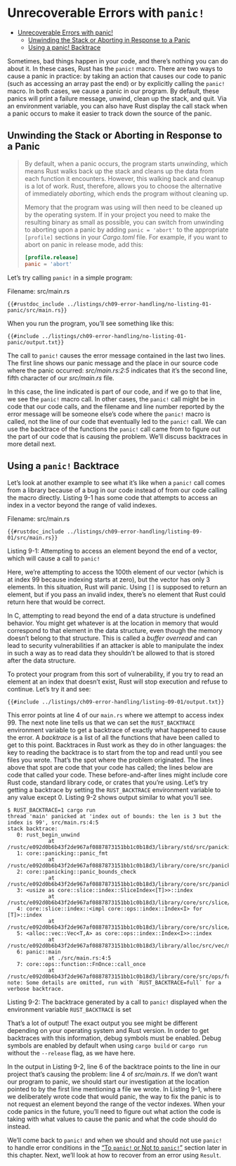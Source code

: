 # Unrecoverable Errors with `panic!`
<!--ts-->
* [Unrecoverable Errors with panic!](#unrecoverable-errors-with-panic)
   * [Unwinding the Stack or Aborting in Response to a Panic](#unwinding-the-stack-or-aborting-in-response-to-a-panic)
   * [Using a panic! Backtrace](#using-a-panic-backtrace)

<!-- Created by https://github.com/ekalinin/github-markdown-toc -->
<!-- Added by: runner, at: Thu Jan 19 15:55:36 UTC 2023 -->

<!--te-->

Sometimes, bad things happen in your code, and there’s nothing you can do about
it. In these cases, Rust has the `panic!` macro. There are two ways to cause a
panic in practice: by taking an action that causes our code to panic (such as
accessing an array past the end) or by explicitly calling the `panic!` macro.
In both cases, we cause a panic in our program. By default, these panics will
print a failure message, unwind, clean up the stack, and quit. Via an
environment variable, you can also have Rust display the call stack when a
panic occurs to make it easier to track down the source of the panic.

## Unwinding the Stack or Aborting in Response to a Panic

> By default, when a panic occurs, the program starts *unwinding*, which
> means Rust walks back up the stack and cleans up the data from each function
> it encounters. However, this walking back and cleanup is a lot of work. Rust,
> therefore, allows you to choose the alternative of immediately *aborting*,
> which ends the program without cleaning up.
>
> Memory that the program was using will then need to be cleaned
> up by the operating system. If in your project you need to make the resulting
> binary as small as possible, you can switch from unwinding to aborting upon a
> panic by adding `panic = 'abort'` to the appropriate `[profile]` sections in
> your *Cargo.toml* file. For example, if you want to abort on panic in release
> mode, add this:
>
> ```toml
> [profile.release]
> panic = 'abort'
> ```

Let’s try calling `panic!` in a simple program:

<span class="filename">Filename: src/main.rs</span>

```rust,should_panic,panics
{{#rustdoc_include ../listings/ch09-error-handling/no-listing-01-panic/src/main.rs}}
```

When you run the program, you’ll see something like this:

```console
{{#include ../listings/ch09-error-handling/no-listing-01-panic/output.txt}}
```

The call to `panic!` causes the error message contained in the last two lines.
The first line shows our panic message and the place in our source code where
the panic occurred: *src/main.rs:2:5* indicates that it’s the second line,
fifth character of our *src/main.rs* file.

In this case, the line indicated is part of our code, and if we go to that
line, we see the `panic!` macro call. In other cases, the `panic!` call might
be in code that our code calls, and the filename and line number reported by
the error message will be someone else’s code where the `panic!` macro is
called, not the line of our code that eventually led to the `panic!` call. We
can use the backtrace of the functions the `panic!` call came from to figure
out the part of our code that is causing the problem. We’ll discuss backtraces
in more detail next.

## Using a `panic!` Backtrace

Let’s look at another example to see what it’s like when a `panic!` call comes
from a library because of a bug in our code instead of from our code calling
the macro directly. Listing 9-1 has some code that attempts to access an
index in a vector beyond the range of valid indexes.

<span class="filename">Filename: src/main.rs</span>

```rust,should_panic,panics
{{#rustdoc_include ../listings/ch09-error-handling/listing-09-01/src/main.rs}}
```

<span class="caption">Listing 9-1: Attempting to access an element beyond the
end of a vector, which will cause a call to `panic!`</span>

Here, we’re attempting to access the 100th element of our vector (which is at
index 99 because indexing starts at zero), but the vector has only 3 elements.
In this situation, Rust will panic. Using `[]` is supposed to return an
element, but if you pass an invalid index, there’s no element that Rust could
return here that would be correct.

In C, attempting to read beyond the end of a data structure is undefined
behavior. You might get whatever is at the location in memory that would
correspond to that element in the data structure, even though the memory
doesn’t belong to that structure. This is called a *buffer overread* and can
lead to security vulnerabilities if an attacker is able to manipulate the index
in such a way as to read data they shouldn’t be allowed to that is stored after
the data structure.

To protect your program from this sort of vulnerability, if you try to read an
element at an index that doesn’t exist, Rust will stop execution and refuse to
continue. Let’s try it and see:

```console
{{#include ../listings/ch09-error-handling/listing-09-01/output.txt}}
```

This error points at line 4 of our `main.rs` where we attempt to access index
99. The next note line tells us that we can set the `RUST_BACKTRACE`
environment variable to get a backtrace of exactly what happened to cause the
error. A *backtrace* is a list of all the functions that have been called to
get to this point. Backtraces in Rust work as they do in other languages: the
key to reading the backtrace is to start from the top and read until you see
files you wrote. That’s the spot where the problem originated. The lines above
that spot are code that your code has called; the lines below are code that
called your code. These before-and-after lines might include core Rust code,
standard library code, or crates that you’re using. Let’s try getting a
backtrace by setting the `RUST_BACKTRACE` environment variable to any value
except 0. Listing 9-2 shows output similar to what you’ll see.

<!-- manual-regeneration
cd listings/ch09-error-handling/listing-09-01
RUST_BACKTRACE=1 cargo run
copy the backtrace output below
check the backtrace number mentioned in the text below the listing
-->

```console
$ RUST_BACKTRACE=1 cargo run
thread 'main' panicked at 'index out of bounds: the len is 3 but the index is 99', src/main.rs:4:5
stack backtrace:
   0: rust_begin_unwind
             at /rustc/e092d0b6b43f2de967af0887873151bb1c0b18d3/library/std/src/panicking.rs:584:5
   1: core::panicking::panic_fmt
             at /rustc/e092d0b6b43f2de967af0887873151bb1c0b18d3/library/core/src/panicking.rs:142:14
   2: core::panicking::panic_bounds_check
             at /rustc/e092d0b6b43f2de967af0887873151bb1c0b18d3/library/core/src/panicking.rs:84:5
   3: <usize as core::slice::index::SliceIndex<[T]>>::index
             at /rustc/e092d0b6b43f2de967af0887873151bb1c0b18d3/library/core/src/slice/index.rs:242:10
   4: core::slice::index::<impl core::ops::index::Index<I> for [T]>::index
             at /rustc/e092d0b6b43f2de967af0887873151bb1c0b18d3/library/core/src/slice/index.rs:18:9
   5: <alloc::vec::Vec<T,A> as core::ops::index::Index<I>>::index
             at /rustc/e092d0b6b43f2de967af0887873151bb1c0b18d3/library/alloc/src/vec/mod.rs:2591:9
   6: panic::main
             at ./src/main.rs:4:5
   7: core::ops::function::FnOnce::call_once
             at /rustc/e092d0b6b43f2de967af0887873151bb1c0b18d3/library/core/src/ops/function.rs:248:5
note: Some details are omitted, run with `RUST_BACKTRACE=full` for a verbose backtrace.
```

<span class="caption">Listing 9-2: The backtrace generated by a call to
`panic!` displayed when the environment variable `RUST_BACKTRACE` is set</span>

That’s a lot of output! The exact output you see might be different depending
on your operating system and Rust version. In order to get backtraces with this
information, debug symbols must be enabled. Debug symbols are enabled by
default when using `cargo build` or `cargo run` without the `--release` flag,
as we have here.

In the output in Listing 9-2, line 6 of the backtrace points to the line in our
project that’s causing the problem: line 4 of *src/main.rs*. If we don’t want
our program to panic, we should start our investigation at the location pointed
to by the first line mentioning a file we wrote. In Listing 9-1, where we
deliberately wrote code that would panic, the way to fix the panic is to not
request an element beyond the range of the vector indexes. When your code
panics in the future, you’ll need to figure out what action the code is taking
with what values to cause the panic and what the code should do instead.

We’ll come back to `panic!` and when we should and should not use `panic!` to
handle error conditions in the [“To `panic!` or Not to
`panic!`”][to-panic-or-not-to-panic]<!-- ignore --> section later in this
chapter. Next, we’ll look at how to recover from an error using `Result`.

[to-panic-or-not-to-panic]:
ch09-03-to-panic-or-not-to-panic.html#to-panic-or-not-to-panic
